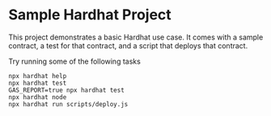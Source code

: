 # Sample Hardhat Project

This project demonstrates a basic Hardhat use case. It comes with a sample contract, a test for that contract, and a script that deploys that contract.

Try running some of the following tasks

```shell
npx hardhat help
npx hardhat test
GAS_REPORT=true npx hardhat test
npx hardhat node
npx hardhat run scripts/deploy.js
```
